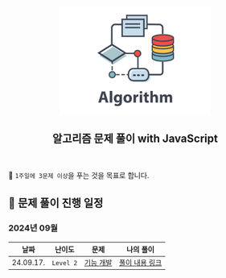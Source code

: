 <div align="center">
  <br />
  <img src="./assets/algorithm.png" alt="Algorithm" width="300px" />
  <br />
  <h2>알고리즘 문제 풀이 with JavaScript</h2>
  <br />
</div>

🎯 `1주일에 3문제 이상`을 푸는 것을 목표로 합니다.

## 📅 문제 풀이 진행 일정

### 2024년 09월

|   날짜    |  난이도   |                                       문제                                        |                                             나의 풀이                                              |
| :-------: | :-------: | :-------------------------------------------------------------------------------: | :----------------------------------------------------------------------------------------------: |
| 24.09.17. | `Level 2` | [기능 개발](https://school.programmers.co.kr/learn/courses/30/lessons/42586) | [풀이 내용 링크](https://github.com/candymask0712/algorithm-with-js/blob/main/stack_queue/pro_lv2_function-development.js) |
